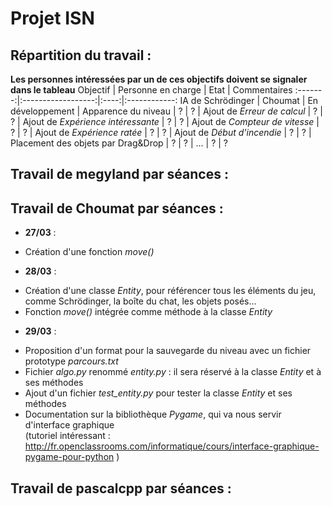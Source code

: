 Projet ISN
==========

Répartition du travail :
------------------------
**Les personnes intéressées par un de ces objectifs doivent se signaler dans le tableau**
Objectif | Personne en charge | Etat | Commentaires
:-------:|:------------------:|:----:|:------------:
IA de Schrödinger | Choumat | En développement | 
Apparence du niveau | ? | ? |
Ajout de _Erreur de calcul_ | ? | ? |
Ajout de _Expérience intéressante_ | ? | ? |
Ajout de _Compteur de vitesse_ | ? | ? |
Ajout de _Expérience ratée_ | ? | ? |
Ajout de _Début d'incendie_ | ? | ? |
Placement des objets par Drag&Drop | ? | ? |
... | ? | ?

Travail de megyland par séances :
---------------------------------

Travail de Choumat par séances :
--------------------------------
* __27/03__ :
 - Création d'une fonction _move()_

* __28/03__ :
 - Création d'une classe _Entity_, pour référencer tous les éléments du jeu, comme Schrödinger, la boîte du chat, les objets posés...
 - Fonction _move()_ intégrée comme méthode à la classe _Entity_

* __29/03__ :
 - Proposition d'un format pour la sauvegarde du niveau avec un fichier prototype _parcours.txt_
 - Fichier _algo.py_ renommé _entity.py_ : il sera réservé à la classe _Entity_ et à ses méthodes
 - Ajout d'un fichier *test_entity.py* pour tester la classe _Entity_ et ses méthodes
 - Documentation sur la bibliothèque _Pygame_, qui va nous servir d'interface graphique  
(tutoriel intéressant : http://fr.openclassrooms.com/informatique/cours/interface-graphique-pygame-pour-python )

Travail de pascalcpp par séances :
----------------------------------

